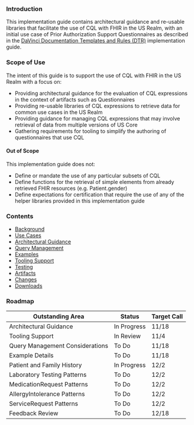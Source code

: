 ### Introduction

This implementation guide contains architectural guidance and re-usable libraries that facilitate the use of CQL with FHIR in the US Realm, with an initial use case of Prior Authorization Support Questionnaires as described in the [DaVinci Documentation Templates and Rules (DTR)](https://hl7.org/fhir/us/davinci-dtr/) implementation guide.

### Scope of Use

The intent of this guide is to support the use of CQL with FHIR in the US Realm with a focus on:

* Providing architectural guidance for the evaluation of CQL expressions in the context of artifacts such as Questionnaires
* Providing re-usable libraries of CQL expressions to retrieve data for common use cases in the US Realm
* Providing guidance for managing CQL expressions that may involve retrieval of data from multiple versions of US Core
* Gathering requirements for tooling to simplify the authoring of questionnaires that use CQL

#### Out of Scope

This implementation guide does not:

* Define or mandate the use of any particular subsets of CQL
* Define functions for the retrieval of simple elements from already retrieved FHIR resources (e.g. Patient.gender)
* Define expectations for certification that require the use of any of the helper libraries provided in this implementation guide

### Contents

* [Background](background.html)
* [Use Cases](use-cases.html)
* [Architectural Guidance](architectural-guidance.html)
* [Query Management](query-management.html)
* [Examples](examples.html)
* [Tooling Support](tooling-support.html)
* [Testing](testing.html)
* [Artifacts](artifacts.html)
* [Changes](changes.html)
* [Downloads](downloads.html)

### Roadmap

| Outstanding Area | Status | Target Call |
|----|----|----|
| Architectural Guidance | In Progress | 11/18 |
| Tooling Support | In Review | 11/4 |
| Query Management Considerations | To Do | 11/18 |
| Example Details | To Do | 11/18 |
| Patient and Family History | In Progress | 12/2 |
| Laboratory Testing Patterns | To Do | 12/2 |
| MedicationRequest Patterns | To Do | 12/2 |
| AllergyIntolerance Patterns | To Do | 12/2 |
| ServiceRequest Patterns | To Do | 12/2 |
| Feedback Review | To Do | 12/18 |
